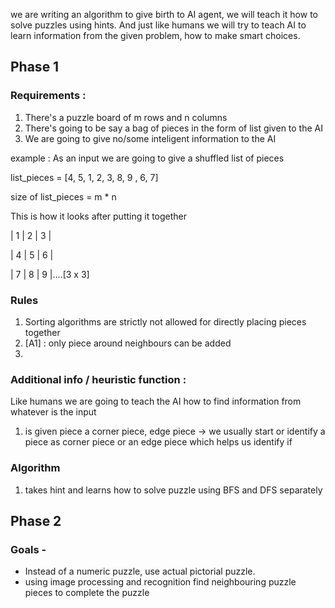 
we are writing an algorithm to give birth to AI agent, we will teach it how to solve puzzles using hints. And just like humans we will try to teach AI to learn information from the given problem, how to make smart choices.


## Phase 1

### Requirements : 
1. There's a puzzle board of m rows and n columns
2. There's going to be say a bag of pieces in the form of list given to the AI
3. We are going to give no/some inteligent information to the AI

example :
As an input we are going to give a shuffled list of pieces 

list_pieces = [4, 5, 1, 2, 3, 8, 9 , 6, 7]

size of list_pieces = m * n

This is how it looks after putting it together

| 1 | 2 | 3 |

| 4 | 5 | 6 |

| 7 | 8 | 9 |....[3 x 3]


### Rules
1. Sorting algorithms are strictly not allowed for directly placing pieces together
2. [A1] : only piece around neighbours can be added
3. 


### Additional info / heuristic function : 
Like humans we are going to teach the AI how to find information from whatever is the input 
1. is given piece a corner piece, edge piece
    -> we usually start or identify a piece as corner piece or an edge piece which helps us identify if



### Algorithm
1. takes hint and learns how to solve puzzle using BFS and DFS separately
 

## Phase 2

### Goals -  
- Instead of a numeric puzzle, use actual pictorial puzzle. 
- using image processing and recognition find neighbouring puzzle pieces to complete the puzzle  
